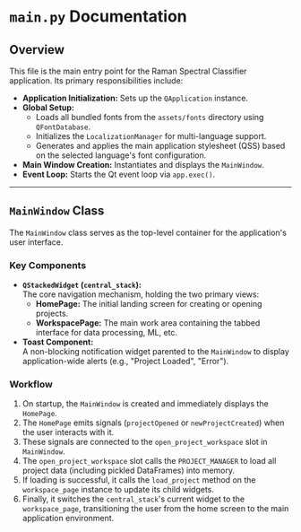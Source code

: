 # `main.py` Documentation

## Overview

This file is the main entry point for the Raman Spectral Classifier application. Its primary responsibilities include:

- **Application Initialization:** Sets up the `QApplication` instance.
- **Global Setup:**
    - Loads all bundled fonts from the `assets/fonts` directory using `QFontDatabase`.
    - Initializes the `LocalizationManager` for multi-language support.
    - Generates and applies the main application stylesheet (QSS) based on the selected language's font configuration.
- **Main Window Creation:** Instantiates and displays the `MainWindow`.
- **Event Loop:** Starts the Qt event loop via `app.exec()`.

---

## `MainWindow` Class

The `MainWindow` class serves as the top-level container for the application's user interface.

### Key Components

- **`QStackedWidget` (`central_stack`):**  
    The core navigation mechanism, holding the two primary views:
    - **HomePage:** The initial landing screen for creating or opening projects.
    - **WorkspacePage:** The main work area containing the tabbed interface for data processing, ML, etc.
- **Toast Component:**  
    A non-blocking notification widget parented to the `MainWindow` to display application-wide alerts (e.g., "Project Loaded", "Error").

### Workflow

1. On startup, the `MainWindow` is created and immediately displays the `HomePage`.
2. The `HomePage` emits signals (`projectOpened` or `newProjectCreated`) when the user interacts with it.
3. These signals are connected to the `open_project_workspace` slot in `MainWindow`.
4. The `open_project_workspace` slot calls the `PROJECT_MANAGER` to load all project data (including pickled DataFrames) into memory.
5. If loading is successful, it calls the `load_project` method on the `workspace_page` instance to update its child widgets.
6. Finally, it switches the `central_stack`'s current widget to the `workspace_page`, transitioning the user from the home screen to the main application environment.

